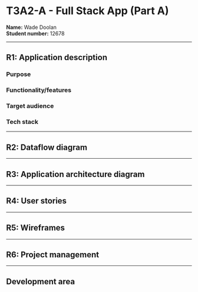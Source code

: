 # **T3A2-A - Full Stack App (Part A)**  
**Name:** Wade Doolan  
**Student number:** 12678  

---  

## **R1: Application description**   

### Purpose  


### Functionality/features  

### Target audience   

### Tech stack


--- 

## **R2: Dataflow diagram** 



--- 

## **R3: Application architecture diagram**  

--- 

## **R4: User stories**  

--- 

## **R5: Wireframes**  


--- 

## **R6: Project management** 


---

## Development area  











